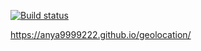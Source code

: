 [![Build status](https://ci.appveyor.com/api/projects/status/8kiyu0ar4sb2lrpp?svg=true)](https://ci.appveyor.com/project/Anya9999222/geolocation)

https://anya9999222.github.io/geolocation/
